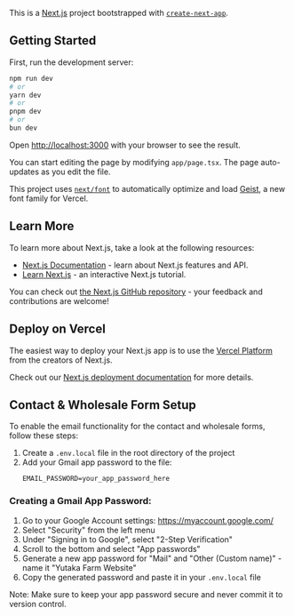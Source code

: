 This is a [Next.js](https://nextjs.org) project bootstrapped with [`create-next-app`](https://nextjs.org/docs/app/api-reference/cli/create-next-app).

## Getting Started

First, run the development server:

```bash
npm run dev
# or
yarn dev
# or
pnpm dev
# or
bun dev
```

Open [http://localhost:3000](http://localhost:3000) with your browser to see the result.

You can start editing the page by modifying `app/page.tsx`. The page auto-updates as you edit the file.

This project uses [`next/font`](https://nextjs.org/docs/app/building-your-application/optimizing/fonts) to automatically optimize and load [Geist](https://vercel.com/font), a new font family for Vercel.

## Learn More

To learn more about Next.js, take a look at the following resources:

- [Next.js Documentation](https://nextjs.org/docs) - learn about Next.js features and API.
- [Learn Next.js](https://nextjs.org/learn) - an interactive Next.js tutorial.

You can check out [the Next.js GitHub repository](https://github.com/vercel/next.js) - your feedback and contributions are welcome!

## Deploy on Vercel

The easiest way to deploy your Next.js app is to use the [Vercel Platform](https://vercel.com/new?utm_medium=default-template&filter=next.js&utm_source=create-next-app&utm_campaign=create-next-app-readme) from the creators of Next.js.

Check out our [Next.js deployment documentation](https://nextjs.org/docs/app/building-your-application/deploying) for more details.

## Contact & Wholesale Form Setup

To enable the email functionality for the contact and wholesale forms, follow these steps:

1. Create a `.env.local` file in the root directory of the project
2. Add your Gmail app password to the file:
   ```
   EMAIL_PASSWORD=your_app_password_here
   ```

### Creating a Gmail App Password:

1. Go to your Google Account settings: https://myaccount.google.com/
2. Select "Security" from the left menu
3. Under "Signing in to Google", select "2-Step Verification"
4. Scroll to the bottom and select "App passwords"
5. Generate a new app password for "Mail" and "Other (Custom name)" - name it "Yutaka Farm Website"
6. Copy the generated password and paste it in your `.env.local` file

Note: Make sure to keep your app password secure and never commit it to version control.
